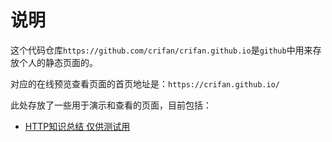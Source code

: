
# 说明
这个代码仓库`https://github.com/crifan/crifan.github.io`是`github`中用来存放个人的静态页面的。

对应的在线预览查看页面的首页地址是：`https://crifan.github.io/`

此处存放了一些用于演示和查看的页面，目前包括：
- [HTTP知识总结 仅供测试用](https://crifan.github.io/http_tech_demo_merge/)
